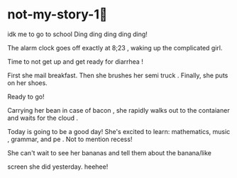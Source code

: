 # not-my-story-1🎃
idk
me to go to school
Ding ding ding ding ding!

The alarm clock goes off exactly at 
8;23
, waking up the 
complicated
 girl.

Time to 
not get up
 and get ready for 
diarrhea
!

First she 
mail
 breakfast. Then she brushes her 
semi truck
. Finally, she puts on her shoes.

Ready to go!

Carrying her 
bean
 in case of 
bacon
, she 
rapidly
 walks out to the 
contaianer
 and waits for the 
cloud
.

Today is going to be a good day! She's excited to learn: mathematics, 
music
, grammar, and 
pe
. Not to mention recess!

She can't wait to see her 
bananas
 and tell them about the 
banana/like
 
screen
 she did yesterday.
heehee!

